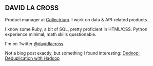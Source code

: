 ## DAVID LA CROSS

Product manager at [Collectrium](http://collectrium.com). I work on data & API-related products.

I know some Ruby, a bit of SQL, pretty proficient in HTML/CSS. Python experience minimal, math skills questionable.

I'm on Twitter [@davidlacross](https://twitter.com/davidlacross)

Not a blog post exactly, but something I found interesting: [Dedoop: Deduplication with Hadoop](http://vldb.org/pvldb/vol5/p1878_larskolb_vldb2012.pdf)